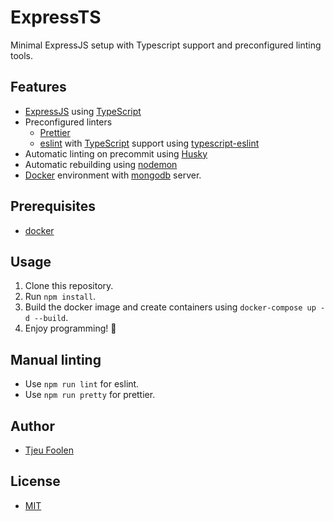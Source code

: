 # ExpressTS
Minimal ExpressJS setup with Typescript support and preconfigured linting tools.

## Features
- [ExpressJS](https://expressjs.com/) using [TypeScript](https://www.typescriptlang.org/)
- Preconfigured linters
  - [Prettier](https://github.com/prettier/prettier)
  - [eslint](https://github.com/eslint/eslint) with [TypeScript](https://www.typescriptlang.org/) support using [typescript-eslint](https://github.com/typescript-eslint/typescript-eslint)
- Automatic linting on precommit using [Husky](https://github.com/typicode/husky)
- Automatic rebuilding using [nodemon](https://github.com/remy/nodemon)
- [Docker](https://www.docker.com/) environment with [mongodb](https://hub.docker.com/r/bitnami/mongodb) server.

## Prerequisites
- [docker](https://www.docker.com/)

## Usage
1. Clone this repository.
2. Run `npm install`.
3. Build the docker image and create containers using `docker-compose up -d --build`.
4. Enjoy programming! :tada:

## Manual linting
- Use `npm run lint` for eslint.
- Use `npm run pretty` for prettier.

## Author
- [Tjeu Foolen](https://github.com/tjeufoolen)

## License
- [MIT](LICENSE)

